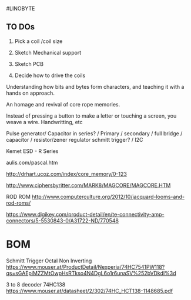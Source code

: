 #LINOBYTE


## TO DOs

1. Pick a coil /coil size
2. Sketch Mechanical support
3. Sketch PCB


1. Decide how to drive the coils



Understanding how bits and bytes form characters, and teaching it with a hands on approach.

An homage and revival of core rope memories.

Instead of pressing a button to make a letter or touching a screen, you weave a wire. Handwritting, etc



Pulse generator/ Capacitor in series? / Primary / secondary / full bridge / capacitor / resistor/zener regulator schmitt trigger? / I2C 



Kemet ESD - R Series

aulis.com/pascal.htm



http://drhart.ucoz.com/index/core_memory/0-123

http://www.ciphersbyritter.com/MARK8/MAGCORE/MAGCORE.HTM


ROD ROM
http://www.computerculture.org/2012/10/jacquard-looms-and-rod-roms/

https://www.digikey.com/product-detail/en/te-connectivity-amp-connectors/5-5530843-0/A31722-ND/770548




# BOM
Schmitt Trigger Octal Non Inverting
https://www.mouser.at/ProductDetail/Nexperia/74HC7541PW118?qs=sGAEpiMZZMtOwpHsRTkso4N4DgL6o1r6unaSV%252bVDkdI%3d

3 to 8 decoder
74HC138
https://www.mouser.at/datasheet/2/302/74HC_HCT138-1148685.pdf